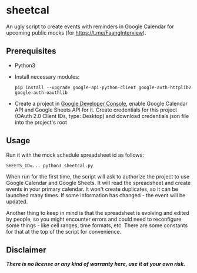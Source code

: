 # sheetcal
An ugly script to create events with reminders in Google Calendar for upcoming public mocks (for https://t.me/FaangInterview).

## Prerequisites
* Python3
* Install necessary modules:

  ```pip install --upgrade google-api-python-client google-auth-httplib2 google-auth-oauthlib```
* Create a project in [Google Developer Console](https://console.developers.google.com/apis/dashboard), enable Google Calendar API and Google Sheets API for it. Create credentials for this project (OAuth 2.0 Client IDs, type: Desktop) and download credentials.json file into the project's root

## Usage
Run it with the mock schedule spreadsheet id as follows:

 ```SHEETS_ID=... python3 sheetcal.py```

When run for the first time, the script will ask to authorize the project to use Google Calendar and Google Sheets. It will read the spreadsheet and create events in your primary calendar. It won't create duplicates, so it can be launched many times. If some information has changed - the event will be updated.

Another thing to keep in mind is that the spreadsheet is evolving and edited by people, so you might encounter errors and could need to reconfigure some things - like cell ranges, time formats, etc. There are some constants for that at the top of the script for convenience.

## Disclaimer
***There is no license or any kind of warranty here, use it at your own risk.***
